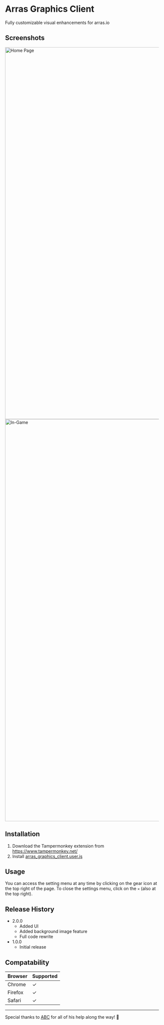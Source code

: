 # Arras Graphics Client
Fully customizable visual enhancements for arras.io

## Screenshots
<img width="1215" alt="Home Page" src="https://user-images.githubusercontent.com/63924749/109587796-893f4f00-7abc-11eb-9c80-ffce058b5750.png">
<img width="1314" alt="In-Game" src="https://user-images.githubusercontent.com/63924749/109587800-8ba1a900-7abc-11eb-9a0a-ac5bdcc23c44.png">


## Installation
1. Download the Tampermonkey extension from https://www.tampermonkey.net/
2. Install [arras_graphics_client.user.js](https://github.com/Ray-Adams/Arras-Graphics-Client/raw/main/arras_graphics_client.user.js)

## Usage
You can access the setting menu at any time by clicking on the gear icon at the top right of the page. To close the settings menu, click on the `✕` (also at the top right).

## Release History
* 2.0.0
  * Added UI
  * Added background image feature
  * Full code rewrite
* 1.0.0
  * Initial release

## Compatability
Browser | Supported
--------|------------
Chrome  |     ✓
Firefox |     ✓
Safari  |     ✓

---

Special thanks to [ABC](https://greasyfork.org/en/users/684129-dev-abc) for all of his help along the way! 🎉

